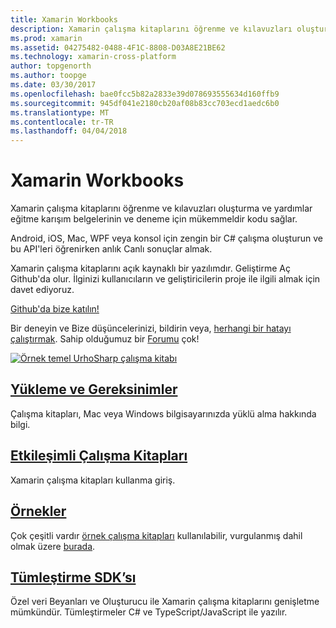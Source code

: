 ```yaml
---
title: Xamarin Workbooks
description: Xamarin çalışma kitaplarını öğrenme ve kılavuzları oluşturma ve yardımlar eğitme karışım belgelerinin ve deneme için mükemmeldir kodu sağlar.
ms.prod: xamarin
ms.assetid: 04275482-0488-4F1C-8808-D03A8E21BE62
ms.technology: xamarin-cross-platform
author: topgenorth
ms.author: toopge
ms.date: 03/30/2017
ms.openlocfilehash: bae0fcc5b82a2833e39d078693555634d160ffb9
ms.sourcegitcommit: 945df041e2180cb20af08b83cc703ecd1aedc6b0
ms.translationtype: MT
ms.contentlocale: tr-TR
ms.lasthandoff: 04/04/2018
---
```

# <a name="xamarin-workbooks"></a>Xamarin Workbooks

Xamarin çalışma kitaplarını öğrenme ve kılavuzları oluşturma ve yardımlar eğitme karışım belgelerinin ve deneme için mükemmeldir kodu sağlar.

Android, iOS, Mac, WPF veya konsol için zengin bir C# çalışma oluşturun ve bu API'leri öğrenirken anlık Canlı sonuçlar almak.

Xamarin çalışma kitaplarını açık kaynaklı bir yazılımdır. Geliştirme Aç Github'da olur. İlginizi kullanıcıların ve geliştiricilerin proje ile ilgili almak için davet ediyoruz.

<a class="github-button" href="https://github.com/Microsoft/workbooks" data-size="large" aria-label="View Microsoft/workbooks on GitHub">Github'da bize katılın!</a>

Bir deneyin ve Bize düşüncelerinizi, bildirin veya, [herhangi bir hatayı çalıştırmak](~/tools/workbooks/install.md#reporting-bugs). Sahip olduğumuz bir [Forumu](https://forums.xamarin.com/categories/inspector) çok!

[![](images/interactive-1.0.0-urho-planet-earth-small.png "Örnek temel UrhoSharp çalışma kitabı")](images/interactive-1.0.0-urho-planet-earth.png#lightbox)

## <a name="installation-and-requirementsinstallmd"></a>[Yükleme ve Gereksinimler](install.md)

Çalışma kitapları, Mac veya Windows bilgisayarınızda yüklü alma hakkında bilgi.

## <a name="interactive-workbooksworkbookmd"></a>[Etkileşimli Çalışma Kitapları](workbook.md)

Xamarin çalışma kitapları kullanma giriş.

## <a name="samplessamplesindexmd"></a>[Örnekler](samples/index.md)

Çok çeşitli vardır [örnek çalışma kitapları](https://developer.xamarin.com/workbooks/) kullanılabilir, vurgulanmış dahil olmak üzere [burada](samples/index.md).

## <a name="integration-sdksdkindexmd"></a>[Tümleştirme SDK’sı](sdk/index.md)

Özel veri Beyanları ve Oluşturucu ile Xamarin çalışma kitaplarını genişletme mümkündür. Tümleştirmeler C# ve TypeScript/JavaScript ile yazılır.

<script async defer src="https://buttons.github.io/buttons.js"></script>